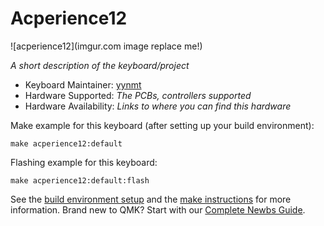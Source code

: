 # Acperience12

![acperience12](imgur.com image replace me!)

*A short description of the keyboard/project*

* Keyboard Maintainer: [yynmt](https://github.com/yynmt)
* Hardware Supported: *The PCBs, controllers supported*
* Hardware Availability: *Links to where you can find this hardware*

Make example for this keyboard (after setting up your build environment):

    make acperience12:default

Flashing example for this keyboard:

    make acperience12:default:flash

See the [build environment setup](https://docs.qmk.fm/#/getting_started_build_tools) and the [make instructions](https://docs.qmk.fm/#/getting_started_make_guide) for more information. Brand new to QMK? Start with our [Complete Newbs Guide](https://docs.qmk.fm/#/newbs).
